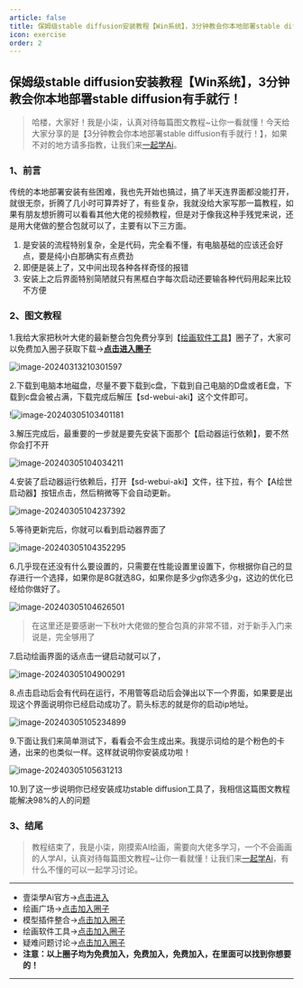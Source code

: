 ```yaml
---
article: false
title: 保姆级stable diffusion安装教程【Win系统】，3分钟教会你本地部署stable diffusion有手就行！
icon: exercise
order: 2
---
```


## 保姆级stable diffusion安装教程【Win系统】，3分钟教会你本地部署stable diffusion有手就行！

> 哈楼，大家好！我是小柒，认真对待每篇图文教程~让你一看就懂！今天给大家分享的是【3分钟教会你本地部署stable diffusion有手就行！】，如果不对的地方请多指教，让我们来[一起学Ai](https://17xueai.top/)。

### 1、前言

传统的本地部署安装有些困难，我也先开始也搞过，搞了半天连界面都没能打开，就很无奈，折腾了几小时可算弄好了，有些复杂，我就没给大家写那一篇教程，如果有朋友想折腾可以看看其他大佬的视频教程，但是对于像我这种手残党来说，还是用大佬做的整合包就可以了，主要有以下三方面。

1. 是安装的流程特别复杂，全是代码，完全看不懂，有电脑基础的应该还会好点，要是纯小白那确实有点费劲
2. 即便是装上了，又中间出现各种各样奇怪的报错
3. 安装上之后界面特别简陋就只有黑框白字每次启动还要输各种代码用起来比较不方便

### 2、图文教程

1.我给大家把秋叶大佬的最新整合包免费分享到【[绘画软件工具](https://17xueai.top/circle/software)】圈子了，大家可以免费加入圈子获取下载→[**点击进入圈子**](https://17xueai.top/circle/software)

![image-20240313210301597](https://img.17xueai.top/typora/imager/202403132103528.webp)

2.下载到电脑本地磁盘，尽量不要下载到c盘，下载到自己电脑的D盘或者E盘，下载到c盘会被占满，下载完成后解压【sd-webui-aki】这个文件即可。

!![image-20240305103401181](https://img.17xueai.top/typora/imager/202403122128949.webp)

3.解压完成后，最重要的一步就是要先安装下面那个【启动器运行依赖】，要不然你会打不开

![image-20240305104034211](https://img.17xueai.top/typora/imager/202403122128965.webp)

4.安装了启动器运行依赖后，打开【sd-webui-aki】文件，往下拉，有个【A绘世启动器】按钮点击，然后稍微等下会自动更新。

![image-20240305104237392](https://img.17xueai.top/typora/imager/202403122128187.webp)

5.等待更新完后，你就可以看到启动器界面了

![image-20240305104352295](https://img.17xueai.top/typora/imager/202403122128457.webp)

6.几乎现在还没有什么要设置的，只需要在性能设置里设置下，你根据你自己的显存进行一个选择，如果你是8G就选8G，如果你是多少g你选多少g，这边的优化已经给你做好了。

![image-20240305104626501](https://img.17xueai.top/typora/imager/202403122128028.webp)

> 在这里还是要感谢一下秋叶大佬做的整合包真的非常不错，对于新手入门来说是，完全够用了

7.启动绘画界面的话点击一键启动就可以了，

![image-20240305104900291](https://img.17xueai.top/typora/imager/202403122129564.webp)

8.点击启动后会有代码在运行，不用管等启动后会弹出以下一个界面，如果要是出现这个界面说明你已经启动成功了。箭头标志的就是你的启动ip地址。

![image-20240305105234899](https://img.17xueai.top/typora/imager/202403122129534.webp)

9.下面让我们来简单测试下，看看会不会生成出来。我提示词给的是个粉色的卡通，出来的也类似一样。这样就说明你安装成功啦！

![image-20240305105631213](https://img.17xueai.top/typora/imager/202403122129060.webp)

10.到了这一步说明你已经安装成功stable diffusion工具了，我相信这篇图文教程能解决98%的人的问题

### 3、结尾

> 教程结束了，我是小柒，刚摸索AI绘画，需要向大佬多学习，一个不会画画的人学AI，认真对待每篇图文教程~让你一看就懂！让我们来[一起学Ai](https://17xueai.top/)，有什么不懂的可以一起学习讨论。

<hr>

- 壹柒學Ai官方→[点击进入](https://17xueai.top/)
- 绘画广场→[点击加入圈子](https://17xueai.top/circle/square)
- 模型插件整合→[点击加入圈子](https://17xueai.top/circle/sdmodels)
- 绘画软件工具→[点击加入圈子](https://17xueai.top/circle/software)
- 疑难问题讨论→[点击加入圈子](https://17xueai.top/circle/questions)
- **注意：以上圈子均为免费加入，免费加入，免费加入，在里面可以找到你想要的！**

****



